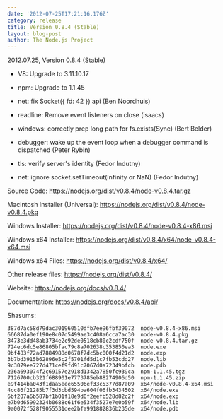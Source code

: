 ```yaml
---
date: '2012-07-25T17:21:16.176Z'
category: release
title: Version 0.8.4 (Stable)
layout: blog-post
author: The Node.js Project
---
```


2012.07.25, Version 0.8.4 (Stable)

- V8: Upgrade to 3.11.10.17

- npm: Upgrade to 1.1.45

- net: fix Socket({ fd: 42 }) api (Ben Noordhuis)

- readline: Remove event listeners on close (isaacs)

- windows: correctly prep long path for fs.exists(Sync) (Bert Belder)

- debugger: wake up the event loop when a debugger command is dispatched (Peter Rybin)

- tls: verify server's identity (Fedor Indutny)

- net: ignore socket.setTimeout(Infinity or NaN) (Fedor Indutny)

Source Code: https://nodejs.org/dist/v0.8.4/node-v0.8.4.tar.gz

Macintosh Installer (Universal): https://nodejs.org/dist/v0.8.4/node-v0.8.4.pkg

Windows Installer: https://nodejs.org/dist/v0.8.4/node-v0.8.4-x86.msi

Windows x64 Installer: https://nodejs.org/dist/v0.8.4/x64/node-v0.8.4-x64.msi

Windows x64 Files: https://nodejs.org/dist/v0.8.4/x64/

Other release files: https://nodejs.org/dist/v0.8.4/

Website: https://nodejs.org/docs/v0.8.4/

Documentation: https://nodejs.org/docs/v0.8.4/api/

Shasums:

```
387d7ac58d79dac301960510dfb7ee96fbf39072  node-v0.8.4-x86.msi
66687da0ef190e8c07d5499ae3c408a6cca7ac30  node-v0.8.4.pkg
8473e3dd48ab3734e2c92de0518cb80c2cdf750f  node-v0.8.4.tar.gz
724ec6dc5e86805bfac79c8a702638c353850ea3  node.exe
9bf483f72ad7884988d0678f7dc5bc000f4d21d2  node.exp
3b7bd3915b62896e5c2f5701fd5d1c7fb53cdd27  node.lib
9c3079ee727d471cef9fd91c7067d0a72349bfcb  node.pdb
236a693074f2c69157e2918d1342a7850fc939ca  npm-1.1.45.tgz
7126700cb321f688901e7773785eb88274906d50  npm-1.1.45.zip
e9f414ba043f1daa5eee65506ef33c5377d87a09  x64/node-v0.8.4-x64.msi
4cc86f21285b7f3d3cbd594ba604f06fb3434502  x64/node.exe
6bf207a6b587bf1b01f18e9d0f2eefb528d82c2f  x64/node.exp
e7b0d65992324b0688c61f6e534f3527e7e0b59f  x64/node.lib
9a0072f528f9055531dee2bfa991882836b235de  x64/node.pdb
```
